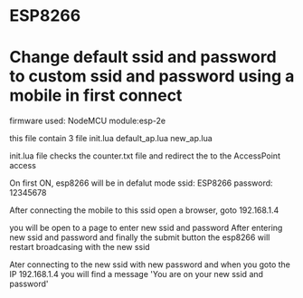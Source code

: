 # ESP8266
# Change default ssid and password to custom ssid and password using a mobile in first connect

firmware used: NodeMCU
module:esp-2e

this file contain 3 file
init.lua
default_ap.lua
new_ap.lua

init.lua file checks the counter.txt file and redirect the to the AccessPoint access

On first ON, esp8266 will be in defalut mode
ssid: ESP8266 
password: 12345678

After connecting the mobile to this ssid open a browser, goto 192.168.1.4

you will be open to a page to enter new ssid and password
After entering new ssid and password and finally the submit button the esp8266 will restart broadcasing with the new ssid

Ater connecting to the new ssid with new password and when you goto the IP 192.168.1.4
you will find a message 'You are on your new ssid and password'

